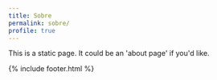 ```yaml
---
title: Sobre
permalink: sobre/
profile: true
---
```


This is a static page. It could be an 'about page' if you'd like.

{% include footer.html %}
